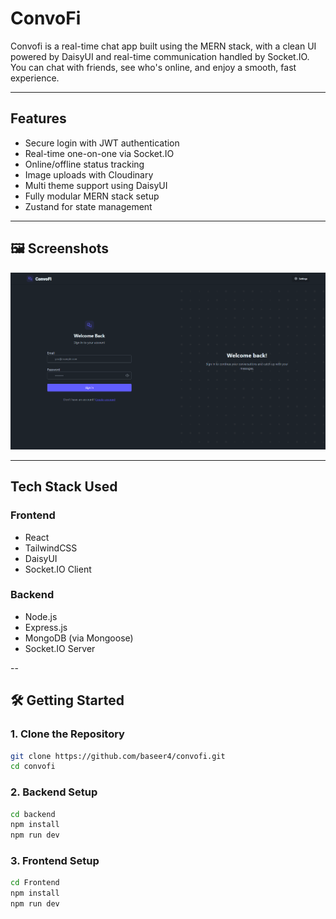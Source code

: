 
# ConvoFi

Convofi is a real-time chat app built using the MERN stack, with a clean UI powered by DaisyUI and real-time communication handled by Socket.IO. You can chat with friends, see who's online, and enjoy a smooth, fast experience.


---

## Features

- Secure login with JWT authentication
- Real-time one-on-one via Socket.IO
- Online/offline status tracking
- Image uploads with Cloudinary
- Multi theme support using DaisyUI
- Fully modular MERN stack setup
- Zustand for state management



---

## 🖼️ Screenshots

![login](screenshots/Login_Page.png) 


---

## Tech Stack Used

### Frontend
- React
- TailwindCSS
- DaisyUI
- Socket.IO Client

### Backend
- Node.js
- Express.js
- MongoDB (via Mongoose)
- Socket.IO Server

--

## 🛠️ Getting Started

### 1. Clone the Repository

```bash
git clone https://github.com/baseer4/convofi.git
cd convofi
```

### 2. Backend Setup
```bash
cd backend
npm install
npm run dev
```

### 3. Frontend Setup
```bash
cd Frontend
npm install
npm run dev
```
